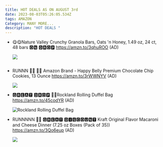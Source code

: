 ```yaml
---
title: HOT DEALS AS ON AUGUST 3rd
date: 2023-08-03T05:26:05.534Z
tags: AMAZON
Category: MANY MORE...
description: "HOT DEALS "
---
```

* 😋😋Nature Valley Crunchy Granola Bars, Oats 'n Honey, 1.49 oz, 24 ct, 48 bars
  🅾🅽 🅳🆁🅾🅿
  https://amzn.to/3qhuROO
  (AD)<!--StartFragment-->

  ![](https://m.media-amazon.com/images/I/81jqOpL8LWL._SL1500_.jpg)

  <!--EndFragment-->

  ![]()
* RUNNN 🏃🏃
  🍪🍪 Amazon Brand - Happy Belly Premium Chocolate Chip Cookies, 13 Ounce
  https://amzn.to/3rWWNYV
  (AD)<!--StartFragment-->

  ![](https://m.media-amazon.com/images/I/71tEudp970L._SL1500_.jpg)

  <!--EndFragment-->
* 🅶🆁🅴🅰🆃 🅳🆁🅾🅿
  💝💝Rockland Rolling Duffel Bag
  https://amzn.to/45codYR
  (AD)<!--StartFragment-->

  ![Rockland Rolling Duffel Bag](https://m.media-amazon.com/images/I/91fjpwNorCL._AC_UY741_.jpg)

  <!--EndFragment-->
* RUNNNNN 🏃🏃
  🅶🆁🅴🅰🆃 🅳🅸🆂🅲🅾🆄🅽🆃 
  Kraft Original Flavor Macaroni and Cheese Dinner (7.25 oz Boxes (Pack of 35)) 
  https://amzn.to/3Qo6eup
  (AD)<!--StartFragment-->

  ![](https://m.media-amazon.com/images/I/81ILQsCSZNL._SL1500_.jpg)

  <!--EndFragment-->